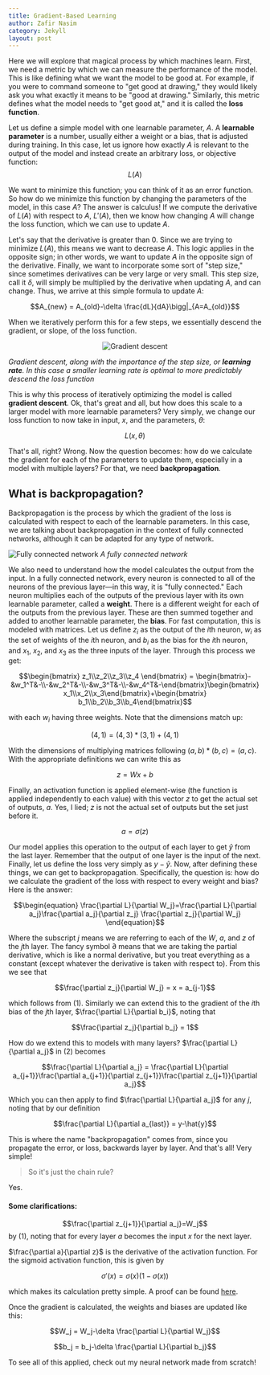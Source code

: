 ```yaml
---
title: Gradient-Based Learning
author: Zafir Nasim
category: Jekyll
layout: post
---
```

Here we will explore that magical process by which machines learn. First, we need a metric by which we can measure the performance of the model. This is like defining what we want the model to be good at. For example, if you were to command someone to "get good at drawing," they would likely ask you what exactly it means to be "good at drawing." Similarly, this metric defines what the model needs to "get good at," and it is called the **loss function**.

Let us define a simple model with one learnable parameter, $A$. A **learnable parameter** is a number, usually either a weight or a bias, that is adjusted during training. In this case, let us ignore how exactly $A$ is relevant to the output of the model and instead create an arbitrary loss, or objective function:
$$L(A)$$

We want to minimize this function; you can think of it as an error function. So how do we minimize this function by changing the parameters of the model, in this case $A$? The answer is calculus! If we compute the derivative of $L(A)$ with respect to $A$, $L'(A)$, then we know how changing $A$ will change the loss function, which we can use to update $A$. 

Let's say that the derivative is greater than 0. Since we are trying to minimize $L(A)$, this means we want to decrease $A$. This logic applies in the opposite sign; in other words, we want to update $A$ in the opposite sign of the derivative. Finally, we want to incorporate some sort of "step size," since sometimes derivatives can be very large or very small. This step size, call it $\delta$, will simply be multiplied by the derivative when updating $A$, and can change. Thus, we arrive at this simple formula to update $A$:

$$A_{new} = A_{old}-\delta  \frac{dL}{dA}\bigg|_{A=A_{old}}$$

When we iteratively perform this for a few steps, we essentially descend the gradient, or slope, of the loss function. 
<div align="center" markdown="1">

![Gradient descent](https://static.javatpoint.com/tutorial/machine-learning/images/gradient-descent-in-machine-learning3.png)
</div>

*Gradient descent, along with the importance of the step size, or **learning rate**. In this case a smaller learning rate is optimal to more predictably descend the loss function*

This is why this process of iteratively optimizing the model is called **gradient descent**. Ok, that's great and all, but how does this scale to a larger model with more learnable parameters? Very simply, we change our loss function to now take in input, $x$, and the parameters, $\theta$:

$$L(x,\theta)$$

That's all, right? Wrong. Now the question becomes: how do we calculate the gradient for each of the parameters to update them, especially in a model with multiple layers? For that, we need **backpropagation**.

## What is backpropagation?

Backpropagation is the process by which the gradient of the loss is calculated with respect to each of the learnable parameters. In this case, we are talking about backpropagation in the context of fully connected networks, although it can be adapted for any type of network.

![Fully connected network](https://drek4537l1klr.cloudfront.net/sick/v-5/Figures/ch2fig1.png)
*A fully connected network*

We also need to understand how the model calculates the output from the input. In a fully connected network, every neuron is connected to all of the neurons of the previous layer—in this way, it is "fully connected." Each neuron multiplies each of the outputs of the previous layer with its own learnable parameter, called a **weight**. There is a different weight for each of the  outputs from the previous layer. These are then summed together and added to another learnable parameter, the **bias**. For fast computation, this is modeled with matrices. Let us define $z_i$ as the output of the $i$th neuron, $w_i$ as the set of weights of the $i$th neuron, and $b_i$ as the bias for the $i$th neuron, and $x_1$, $x_2$, and $x_3$ as the three inputs of the layer. Through this process we get:

$$\begin{bmatrix} z_1\\z_2\\z_3\\z_4 \end{bmatrix} = \begin{bmatrix}-&w_1^T&-\\-&w_2^T&-\\-&w_3^T&-\\-&w_4^T&-\end{bmatrix}\begin{bmatrix} x_1\\x_2\\x_3\end{bmatrix}+\begin{bmatrix} b_1\\b_2\\b_3\\b_4\end{bmatrix}$$

with each $w_i$ having three weights. Note that the dimensions match up:

$$ (4,1) = (4,3)*(3,1)+(4,1)$$

With the dimensions of multiplying matrices following $(a,b)*(b,c) = (a,c)$. With the appropriate definitions we can write this as

$$\begin{equation} z = Wx +b \end{equation}$$

Finally, an activation function is applied element-wise (the function is applied independently to each value) with this vector $z$ to get the actual set of outputs, $a$. Yes, I lied; $z$ is not the actual set of outputs but the set just before it. 

$$ a = \sigma(z)$$

Our model applies this operation to the output of each layer to get $\hat{y}$ from the last layer. Remember that the output of one layer is the input of the next. Finally, let us define the loss very simply as $y-\hat{y}$. Now, after defining these things, we can get to backpropagation. Specifically, the question is: how do we calculate the gradient of the loss with respect to every weight and bias? Here is the answer:

$$\begin{equation} \frac{\partial L}{\partial W_j}=\frac{\partial L}{\partial a_j}\frac{\partial a_j}{\partial z_j}  \frac{\partial z_j}{\partial W_j} \end{equation}$$

Where the subscript $j$ means we are referring to each of the $W$, $a$, and $z$ of the $j$th layer. The fancy symbol $\partial$ means that we are taking the partial derivative, which is like a normal derivative, but you treat everything as a constant (except whatever the derivative is taken with respect to). From this we see that

$$\frac{\partial z_j}{\partial W_j} = x = a_{j-1}$$

which follows from $(1)$. Similarly we can extend this to the gradient of the $i$th bias of the $j$th layer, $\frac{\partial L}{\partial b_i}$, noting that 

$$\frac{\partial z_j}{\partial b_j} = 1$$

How do we extend this to models with many layers? $\frac{\partial L}{\partial a_j}$ in $(2)$ becomes

$$\frac{\partial L}{\partial a_j} = \frac{\partial L}{\partial a_{j+1}}\frac{\partial a_{j+1}}{\partial z_{j+1}}\frac{\partial z_{j+1}}{\partial a_j}$$

Which you can then apply to find $\frac{\partial L}{\partial a_j}$ for any $j$, noting that by our definition

$$\frac{\partial L}{\partial a_{last}} = y-\hat{y}$$

This is where the name "backpropagation" comes from, since you propagate the error, or loss, backwards layer by layer. And that's all! Very simple!

> So it's just the chain rule?

Yes.

#### Some clarifications:

$$\frac{\partial z_{j+1}}{\partial a_j}=W_j$$
by $(1)$, noting that for every layer $a$ becomes the input $x$ for the next layer.

$\frac{\partial a}{\partial z}$ is the derivative of the activation function. For the sigmoid activation function, this is given by

$$\sigma'(x) = \sigma(x)(1-\sigma(x))$$

which makes its calculation pretty simple. A proof can be found [here](https://towardsdatascience.com/derivative-of-the-sigmoid-function-536880cf918e). 

Once the gradient is calculated, the weights and biases are updated like this:

$$W_j = W_j-\delta \frac{\partial L}{\partial W_j}$$

$$b_j = b_j-\delta \frac{\partial L}{\partial b_j}$$

To see all of this applied, check out my neural network made from scratch!